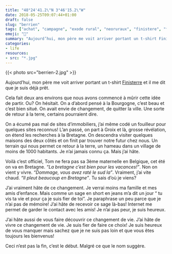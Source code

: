 ```yaml
---
title: "48°24'41.2\"N 3°46'15.2\"W"
date: 2018-05-25T09:07:44+01:00
draft: false
slug: "berrien"
tags: ["achat", "campagne", "exode rural", "neoruraux", "finistere", "france", "expat", "nouvelle vie", "slow life"]
emoji: "🏡"
summary: "Aujourd’hui, mon père me voit arriver portant un t-shirt Finisterre et il me dit que je suis déjà prêt. Cela fait deux ans environs que nous avons commencé à mûrir cette idée de partir. Ou? On hésitait. On a d’abord pensé à la Bourgogne, c’est beau et c’est bien situé. On avait envie de changement, de quitter la ville. Une sorte de retour à la terre, certains pourraient dire."
categories:
- life
resources:
- src: "*.jpg"
---
```


{{< photo src="berrien-2.jpg" >}}

Aujourd’hui, mon père me voit arriver portant un t-shirt [Finisterre](https://Finisterre.com) et il me dit que je suis déjà prêt.

Cela fait deux ans environs que nous avons commencé à mûrir cette idée de partir. Ou? On hésitait. On a d’abord pensé à la Bourgogne, c’est beau et c’est bien situé. On avait envie de changement, de quitter la ville. Une sorte de retour à la terre, certains pourraient dire.

On a écumé pas mal de sites d’immobiliers, j’ai même codé un fouilleur pour quelques sites reconnus! L’an passé, on part à Groix et là, grosse révélation, on étend les recherches à la Bretagne. On descendra visiter quelques maisons des deux côtés et on finit par trouver notre futur chez nous. Un terrain qui nous permet ce retour à la terre, un hameau dans un village de moins de 1000 habitants. Je n’ai jamais connu ça. Mais j’ai hâte.

Voilà c’est officiel, Tom ne fera pas sa 3ème maternelle en Belgique, cet été on va en Bretagne. *“La bretagne c’est bien pour les vacances!”*. Non on vient y vivre. *“Dommage, vous avez raté le sud la”*. Vraiment, j’ai vite chaud. *“Il pleut beaucoup en Bretagne”*. Tu sais d’où je viens?

J’ai vraiment hâte de ce changement. Je verrai moins ma famille et mes amis d’enfance. Mais comme un sage en short en jeans m’a dit un jour “ tu vis ta vie et pour ça je suis fier de toi”. Je paraphrase un peu parce que je n’ai pas de mémoire! J’ai hâte de recevoir ce sage là-bas! Internet me permet de garder le contact avec les amis! Je n’ai pas peur, je suis heureux.

J’ai hâte aussi de vous faire découvrir ce changement de vie. J’ai hâte de vivre ce changement de vie. Je suis fier de faire ce choix! Je suis heureux de vous manquer mais sachez que je ne suis pas loin et que vous êtes toujours les bienvenus!

Ceci n’est pas la fin, c’est le début. Malgré ce que le nom suggère.
